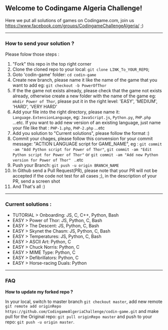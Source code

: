 ## Welcome to Codingame Algeria Challenge!



Here we put all solutions of games on Codingame.com, join us https://www.facebook.com/groups/CodingameChallengeAlgeria/ ;)

----------


### How to send your solution ?


Please folow those steps :

 1. "Fork" this repo in the top right corner
 2. Clone the cloned repo to your local: `git clone LINK_To_YOUR_REPO`;
 3. Goto 'codin-game' folder: ` cd codin-game `
 4. Create new branch, please name it like the name of the game that you want to add eg: `git checkout -b PowerOfThor` 
 5. If the the game not exists already, please check that the game not exists already, otherwise create a new folder with the name of the game eg: `mkdir Power of Thor`, please put it in the right level: 'EASY', 'MEDIUM', 'HARD', 'VERY HARD'
 6. Add your file into the right directory, please name it: `Language.ExtensionLanguage`, eg: `JavaScript.js`, `Python.py`, `PHP.php` ...etc.  If you want to add new version of an existing language, just name your file like that : `PHP-1.php`, `PHP-2.php` ...etc 
 7. Add you solution to "Current solutions", please follow the format :) 
 8. Commit your chages, please follow this convension for your commit message: "ACTION LANGUAGE script for GAME_NAME", eg : `git commit -am "Add Python script for Power of Thor"`,  `git commit -am "Edit Python script for Power of Thor"` or `git commit -am "Add new Python version for Power of Thor" ` ..etc
 9. Push your Branch: `git push -u origin BRANCH_NAME`
 10. In Github send a Pull Request(PR), please note that your PR will not be accepted if the code not test for all cases ;), in the description of your PR, send a screen shot
 11. And That's all :)

----------


### Current solutions :
 - TUTORIAL > Onboarding: JS, C, C++, Python, Bash
 - EASY > Power of Thor: JS, Python, C, Bash
 - EASY > The Descent: JS, Python, C, Bash
 - EASY > Skynet the Chasm: JS, Python, C, Bash
 - EASY > Temperatures: JS, Python, C, Bash
 - EASY > ASCII Art: Python, C
 - EASY > Chuck Norris: Python, C
 - EASY > MIME Type: Python, C
 - EASY > Defibrillators: Python, C
 - EASY > Horse-racing Duals: Python

----------
### FAQ

**How to update my forked repo ?**

In your local, switch to master branch `git checkout master`, add new remote `git remote add originRepo https://github.com/CodingameAlgeriaChallenge/codin-game.git` and make pull for the Original repo: `git pull originRepo master` and push to your repo: `git push -u origin master`.
